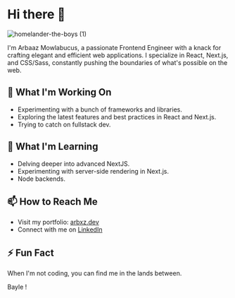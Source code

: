 # Hi there 👋

![homelander-the-boys (1)](https://github.com/user-attachments/assets/a1537e63-8eb0-47c8-811c-67ea659e69e8)

I'm Arbaaz Mowlabucus, a passionate Frontend Engineer with a knack for crafting elegant and efficient web applications. I specialize in React, Next.js, and CSS/Sass, constantly pushing the boundaries of what's possible on the web.

## 🔭 What I'm Working On

- Experimenting with a bunch of frameworks and libraries.
- Exploring the latest features and best practices in React and Next.js.
- Trying to catch on fullstack dev.

## 🌱 What I'm Learning

- Delving deeper into advanced NextJS.
- Experimenting with server-side rendering in Next.js.
- Node backends.

## 📫 How to Reach Me

- Visit my portfolio: [arbxz.dev](https://arbxz.dev)
- Connect with me on [LinkedIn](https://www.linkedin.com/in/arbaaz-mowlabucus-15bb17160/)

## ⚡ Fun Fact

When I'm not coding, you can find me in the lands between.

Bayle !
